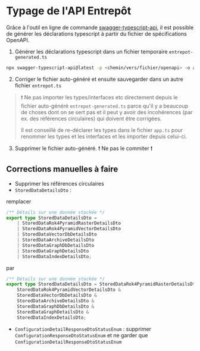 # Typage de l'API Entrepôt

Grâce à l'outil en ligne de commande [swagger-typescript-api](https://github.com/acacode/swagger-typescript-api), il est possible de générer les déclarations typescript à partir du fichier de spécifications OpenAPI.

1. Générer les déclarations typescript dans un fichier temporaire `entrepot-generated.ts`

```bash
npx swagger-typescript-api@latest -p <chemin/vers/fichier/openapi> -o assets/@types -n entrepot-generated.ts --extract-enums --no-client
```

2. Corriger le fichier auto-généré et ensuite sauvegarder dans un autre fichier `entrepot.ts`

> ❗ Ne pas importer les types/interfaces etc directement depuis le fichier auto-généré `entrepot-generated.ts` parce qu'il y a beaucoup de choses dont on se sert pas et il peut y avoir des incohérences (par ex. des références circulaires) qui doivent être corrigées.
>
> Il est conseillé de re-déclarer les types dans le fichier `app.ts` pour renommer les types et les interfaces et les importer depuis celui-ci.

3. Supprimer le fichier auto-généré. ❗ Ne pas le commiter ❗

## Corrections manuelles à faire

-   Supprimer les références circulaires
-   `StoredDataDetailsDto` :

remplacer

```ts
/** Détails sur une donnée stockée */
export type StoredDataDetailsDto =
    | StoredDataRok4PyramidRasterDetailsDto
    | StoredDataRok4PyramidVectorDetailsDto
    | StoredDataVectorDbDetailsDto
    | StoredDataArchiveDetailsDto
    | StoredDataGraphDbDetailsDto
    | StoredDataGraphDetailsDto
    | StoredDataIndexDetailsDto;
```

par

```ts
/** Détails sur une donnée stockée */
export type StoredDataDetailsDto = StoredDataRok4PyramidRasterDetailsDto &
    StoredDataRok4PyramidVectorDetailsDto &
    StoredDataVectorDbDetailsDto &
    StoredDataArchiveDetailsDto &
    StoredDataGraphDbDetailsDto &
    StoredDataGraphDetailsDto &
    StoredDataIndexDetailsDto;
```

-   `ConfigurationDetailResponseDtoStatusEnum` : supprimer `ConfigurationResponseDtoStatusEnum` et ne garder que `ConfigurationDetailResponseDtoStatusEnum`
